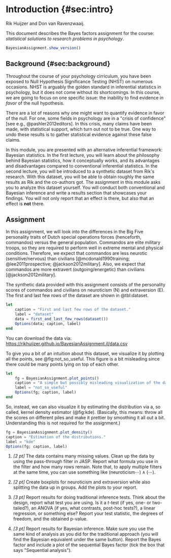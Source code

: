 # Introduction {#sec:intro}

Rik Huijzer and Don van Ravenzwaaij.

This document describes the Bayes factors assignment for the course: _statistical solutions to research problems in psychology_.

```jl
BayesianAssignment.show_version()
```

## Background {#sec:background}

Throughout the course of your psychology cirriculum, you have been exposed to Null Hypothesis Significance Testing (NHST) on numerous occasions.
NHST is arguably the golden standard in inferential statistics in psychology, but it does not come without its shortcomings.
In this course, we are going to focus on one specific issue:
the inability to find evidence _in favor_ of the null hypothesis.

There are a lot of reasons why one might want to quantify evidence in favor of the null.
For one, some fields in psychology are in a "crisis of confidence" [see e.g., @pashler2012editors].
In this crisis, many claims have been made, with statistical support, which turn out not to be true.
One way to undo these results is to gather statistical evidence against these false claims.

In this module, you are presented with an alternative inferential framework:
Bayesian statistics.
In the first lecture, you will learn about the philosophy behind Bayesian statistics, how it conceptually works, and its advantages and disadvantages compared to conventional inferential statistics.
In the second lecture, you will be introduced to a synthetic dataset from Rik's research.
With this dataset, you will be able to obtain roughly the same results as Rik and the co-authors got.
The assignment in this module asks you to analyze this dataset yourself.
You will conduct both conventional and Bayesian inference and write a results section that showcases your findings.
You will not only report that an effect is there, but also that an effect is **not** there.

## Assignment

In this assignment, we will look into the differences in the Big Five personality traits of Dutch special operations forces (henceforth, commandos) versus the general population.
Commandos are elite military troops, so they are required to perform well in extreme mental and physical conditions.
Therefore, we expect that commandos are less neurotic (sensitive/nervous) than civilians [@mcdonald1990training; @lee2011prospective; @jackson2012military].
Also, we expect that commandos are more extravert (outgoing/energetic) than civilians [@jackson2012military].

The synthetic data provided with this assignment consists of the personality scores of commandos and civilians on neuroticism (N) and extraversion (E).
The first and last few rows of the dataset are shown in @tbl:dataset.

```jl
let
    caption = "First and last few rows of the dataset."
    label = "dataset"
    data = first_and_last_few_rows(dataset())
    Options(data; caption, label)
end
```

You can download the data via: \
<https://rikhuijzer.github.io/BayesianAssignment.jl/data.csv>

To give you a bit of an intuition about this dataset, we visualize it by plotting all the points, see @fig:not_so_useful.
This figure is a bit misleading since there could be many points lying on top of each other.

```jl
let
    fg = BayesianAssignment.plot_points()
    caption = "A simple but possibly misleading visualization of the data."
    label = "not_so_useful"
    Options(fg; caption, label)
end
```

So, instead, we can also visualize it by estimating the distribution via a, so called, kernel density estimator (@fig:kde).
(Basically, this means: throw all the scores on different piles and make it prettier by smoothing it all out a bit.
Understanding this is not required for the assignment.)

```jl
fg = BayesianAssignment.plot_density()
caption = "Estimation of the distributions."
label = "kde"
Options(fg; caption, label)
```

1. _[2 pt]_ The data contains many missing values.
    Clean up the data by using the pass-through filter in JASP.
    Report what formula you use in the filter and how many rows remain.
    Note that, to apply multiple filters at the same time, you can use something like
    $(\text{neuroticism} \cdots ) \land ( \cdots )$.

1. _[2 pt]_ Create boxplots for neuroticism and extraversion while also splitting the data up in groups.
    Add the plots to your report.

1. _[3 pt]_ Report results for doing traditional inference tests.
    Think about the design, report what test you are using.
    Is it a _t_-test (if yes, one- or two-tailed?), an ANOVA (if yes, what contrasts, post-hoc tests?), a linear regression, or something else?
    Report your test statistic, the degrees of freedom, and the obtained p-value.

1. _[3 pt]_ Report results for Bayesian inference. Make sure you use the same kind of analysis as you did for the traditional approach (you will find the Bayesian equivalent under the same button).
    Report the Bayes factor and include a plot of the sequential Bayes factor (tick the box that says "Sequential analysis").
